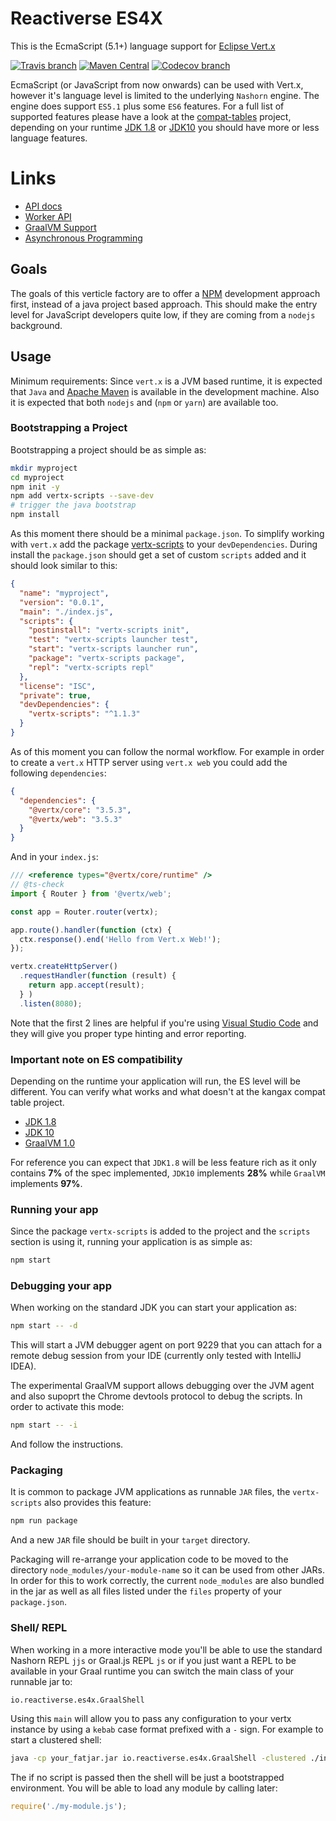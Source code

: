 # Reactiverse ES4X

This is the EcmaScript (5.1+) language support for [Eclipse Vert.x](http://vertx.io)

[![Travis branch](https://img.shields.io/travis/reactiverse/es4x/develop.svg?style=for-the-badge)](https://travis-ci.org/reactiverse/es4x)
[![Maven Central](https://img.shields.io/maven-central/v/io.reactiverse/es4x.svg?style=for-the-badge)](http://search.maven.org/#search%7Cga%7C1%7Cg%3A%22io.reactiverse%22%20AND%20a%3A%22es4x%22)
[![Codecov branch](https://img.shields.io/codecov/c/github/reactiverse/es4x/develop.svg?style=for-the-badge)](https://codecov.io/gh/reactiverse/es4x)

EcmaScript (or JavaScript from now onwards) can be used with Vert.x, however it's language
level is limited to the underlying `Nashorn` engine. The engine does support `ES5.1` plus
some `ES6` features. For a full list of supported features please have a look at the
[compat-tables](https://kangax.github.io/compat-table/es6/) project, depending on your
runtime [JDK 1.8](https://kangax.github.io/compat-table/es6/#nashorn1_8) or
[JDK10](https://kangax.github.io/compat-table/es6/#nashorn10) you should have more or less
language features.

# Links

* [API docs](./API)
* [Worker API](./worker)
* [GraalVM Support](./graal)
* [Asynchronous Programming](./asynchronous)

## Goals

The goals of this verticle factory are to offer a [NPM](https://www.npmjs.com) development
approach first, instead of a java project based approach. This should make the entry level
for JavaScript developers quite low, if they are coming from a `nodejs` background.

## Usage

Minimum requirements: Since `vert.x` is a JVM based runtime, it is expected that `Java`
and [Apache Maven](http://maven.apache.org) is available in the development machine. Also
it is expected that both `nodejs` and (`npm` or `yarn`) are available too.

### Bootstrapping a Project

Bootstrapping a project should be as simple as:

```sh
mkdir myproject
cd myproject
npm init -y
npm add vertx-scripts --save-dev
# trigger the java bootstrap
npm install
```

As this moment there should be a minimal `package.json`. To simplify working with `vert.x`
add the package [vertx-scripts](https://www.npmjs.com/package/vertx-scripts) to your
`devDependencies`. During install the `package.json` should get a set of custom
`scripts` added and it should look similar to this:

```json
{
  "name": "myproject",
  "version": "0.0.1",
  "main": "./index.js",
  "scripts": {
    "postinstall": "vertx-scripts init",
    "test": "vertx-scripts launcher test",
    "start": "vertx-scripts launcher run",
    "package": "vertx-scripts package",
    "repl": "vertx-scripts repl"
  },
  "license": "ISC",
  "private": true,
  "devDependencies": {
    "vertx-scripts": "^1.1.3"
  }
}
```

As of this moment you can follow the normal workflow. For example in order to create a
`vert.x` HTTP server using `vert.x web` you could add the following `dependencies`:

```json
{
  "dependencies": {
    "@vertx/core": "3.5.3",
    "@vertx/web": "3.5.3"
  }
}
```

And in your `index.js`:

```js
/// <reference types="@vertx/core/runtime" />
// @ts-check
import { Router } from '@vertx/web';

const app = Router.router(vertx);

app.route().handler(function (ctx) {
  ctx.response().end('Hello from Vert.x Web!');
});

vertx.createHttpServer()
  .requestHandler(function (result) {
    return app.accept(result);
  } )
  .listen(8080);
```

Note that the first 2 lines are helpful if you're using [Visual Studio Code](https://code.visualstudio.com/)
and they will give you proper type hinting and error reporting.


### Important note on ES compatibility

Depending on the runtime your application will run, the ES level will be different. You can verify what works and what
doesn't at the kangax compat table project.

* [JDK 1.8](https://kangax.github.io/compat-table/es6/#nashorn1_8)
* [JDK 10](https://kangax.github.io/compat-table/es6/#nashorn10)
* [GraalVM 1.0](https://kangax.github.io/compat-table/es6/#graalvm)

For reference you can expect that `JDK1.8` will be less feature rich as it only contains **7%** of the spec implemented,
`JDK10` implements **28%** while `GraalVM` implements **97%**.


### Running your app

Since the package `vertx-scripts` is added to the project and the `scripts` section is using it, running your
application is as simple as:

```sh
npm start
```

### Debugging your app

When working on the standard JDK you can start your application as:

```sh
npm start -- -d
```

This will start a JVM debugger agent on port 9229 that you can attach for a remote
debug session from your IDE (currently only tested with IntelliJ IDEA).

The experimental GraalVM support allows debugging over the JVM agent and also supoprt
the Chrome devtools protocol to debug the scripts. In order to activate this mode:

```sh
npm start -- -i
```

And follow the instructions.

### Packaging

It is common to package JVM applications as runnable `JAR` files, the `vertx-scripts` also provides this feature:

```sh
npm run package
```

And a new `JAR` file should be built in your `target` directory.

Packaging will re-arrange your application code to be moved to the directory `node_modules/your-module-name` so
it can be used from other JARs. In order for this to work correctly, the current `node_modules` are also
bundled in the jar as well as all files listed under the `files` property of your `package.json`.


### Shell/ REPL

When working in a more interactive mode you'll be able to use the standard Nashorn REPL `jjs` or Graal.js REPL `js` or
if you just want a REPL to be available in your Graal runtime you can switch the main class of your runnable jar to:

```
io.reactiverse.es4x.GraalShell
```

Using this `main` will allow you to pass any configuration to your vertx instance by using a `kebab` case format
prefixed with a `-` sign. For example to start a clustered shell:

```sh
java -cp your_fatjar.jar io.reactiverse.es4x.GraalShell -clustered ./index.js
```

The if no script is passed then the shell will be just a bootstrapped environment. You will be able to
load any module by calling later:

```js
require('./my-module.js');
```
